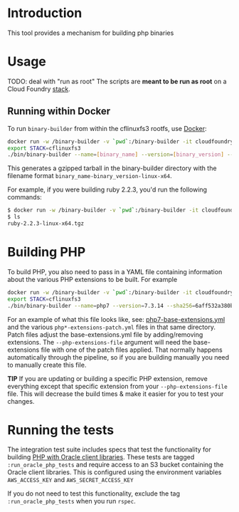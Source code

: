 # Introduction

This tool provides a mechanism for building php binaries

# Usage

TODO: deal with "run as root"
The scripts are **meant to be run as root** on a Cloud Foundry [stack](https://docs.cloudfoundry.org/concepts/stacks.html).

## Running within Docker

To run `binary-builder` from within the cflinuxfs3 rootfs, use [Docker](https://docker.io):

```bash
docker run -w /binary-builder -v `pwd`:/binary-builder -it cloudfoundry/cflinuxfs3 bash
export STACK=cflinuxfs3
./bin/binary-builder --name=[binary_name] --version=[binary_version] --(md5|sha256)=[checksum_value]
```

This generates a gzipped tarball in the binary-builder directory with the filename format `binary_name-binary_version-linux-x64`.

For example, if you were building ruby 2.2.3, you'd run the following commands:

```bash
$ docker run -w /binary-builder -v `pwd`:/binary-builder -it cloudfoundry/cflinuxfs3:ruby-2.2.4 ./bin/binary-builder --name=ruby --version=2.2.3 --md5=150a5efc5f5d8a8011f30aa2594a7654
$ ls
ruby-2.2.3-linux-x64.tgz
```

# Building PHP

To build PHP, you also need to pass in a YAML file containing information about the various PHP extensions to be built. For example

```bash
docker run -w /binary-builder -v `pwd`:/binary-builder -it cloudfoundry/cflinuxfs3 bash
export STACK=cflinuxfs3
./bin/binary-builder --name=php7 --version=7.3.14 --sha256=6aff532a380b0f30c9e295b67dc91d023fee3b0ae14b4771468bf5dda4cbf108 --php-extensions-file=./php7-extensions.yml
```

For an example of what this file looks like, see: [php7-base-extensions.yml](https://github.com/cloudfoundry/buildpacks-ci/tree/master/tasks/build-binary-new) and the various `php*-extensions-patch.yml` files in that same directory. Patch files adjust the base-extensions.yml file by adding/removing extensions. The `--php-extensions-file` argument will need the base-extensions file with one of the patch files applied. That normally happens automatically through the pipeline, so if you are building manually you need to manually create this file.

**TIP** If you are updating or building a specific PHP extension, remove everything except that specific extension from your `--php-extensions-file` file. This will decrease the build times & make it easier for you to test your changes.

# Running the tests

The integration test suite includes specs that test the functionality for building [PHP with Oracle client libraries](./PHP-Oracle.md). These tests are tagged `:run_oracle_php_tests` and require access to an S3 bucket containing the Oracle client libraries. This is configured using the environment variables `AWS_ACCESS_KEY` and `AWS_SECRET_ACCESS_KEY`

If you do not need to test this functionality, exclude the tag `:run_oracle_php_tests` when you run `rspec`.
